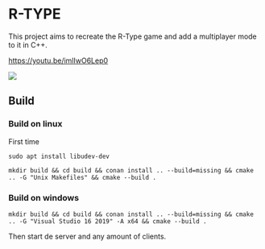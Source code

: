 # R-TYPE

This project aims to recreate the R-Type game and add a multiplayer mode to it in C++.  

https://youtu.be/imlIwO6Lep0  

<img src="https://raw.github.com/L0rentz/R-Type/master/examples/example1.gif"/> 

## Build

### Build on linux

First time
```
sudo apt install libudev-dev
```

```
mkdir build && cd build && conan install .. --build=missing && cmake .. -G "Unix Makefiles" && cmake --build .
```

### Build on windows

```
mkdir build && cd build && conan install .. --build=missing && cmake .. -G "Visual Studio 16 2019" -A x64 && cmake --build .
```

Then start de server and any amount of clients.  
